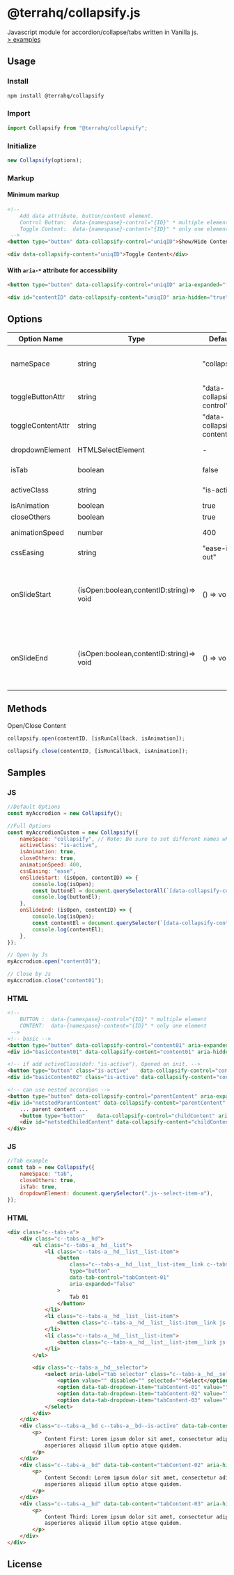 # @terrahq/collapsify.js

Javascript module for accordion/collapse/tabs written in Vanilla js.  
[> examples](https://collapsify-terra.netlify.app/)

## Usage

### Install

```sh
npm install @terrahq/collapsify
```

### Import

```javascript
import Collapsify from "@terrahq/collapsify";
```

### Initialize

```javascript
new Collapsify(options);
```

### Markup

#### Minimum markup

```html
<!-- 
    Add data attribute, button/content element.
    Control Button:  data-{namespase}-control="{ID}" * multiple elements
    Toggle Content:  data-{namespase}-content="{ID}" * only one element
 -->
<button type="button" data-collapsify-control="uniqID">Show/Hide Content</button>

<div data-collapsify-content="uniqID">Toggle Content</div>
```

#### With `aria-*` attribute for accessibility

```html
<button type="button" data-collapsify-control="uniqID" aria-expanded="false" aria-controls="contentID">Show/Hide Content</button>

<div id="contentID" data-collapsify-content="uniqID" aria-hidden="true">Toggle Content</div>
```

## Options

| Option Name       | Type                                     | Default                   | Desc                                                                                                                     |
| ----------------- | ---------------------------------------- | ------------------------- | ------------------------------------------------------------------------------------------------------------------------ |
| nameSpace         | string                                   | "collapsify"              | Set namespace for "toggleButtonAttr", "toggleContentAttr" & "toggleSelectOptionsAttr"                                    |
| toggleButtonAttr  | string                                   | "data-collapsify-control" | data attribute for Button Element                                                                                        |
| toggleContentAttr | string                                   | "data-collapsify-content" | data attribute for Content                                                                                               |
| dropdownElement   | HTMLSelectElement                        | -                         | HTML dropdown element for tablets/mobiles                                                                                |
| isTab             | boolean                                  | false                     | The package being used for tabs                                                                                          |
| activeClass       | string                                   | "is-active"               | Add class on opened Element                                                                                              |
| isAnimation       | boolean                                  | true                      | animation Slide                                                                                                          |
| closeOthers       | boolean                                  | true                      | Close others Content                                                                                                     |
| animationSpeed    | number                                   | 400                       | css transition duration(ms)                                                                                              |
| cssEasing         | string                                   | "ease-in-out"             | css transition easing (only isAnimation:true)                                                                            |
| onSlideStart      | (isOpen:boolean,contentID:string)=> void | () => void                | Callback on Open/Close Animation Start <br> @param {Boolean} isOpen <br> @param {String} contentID \* Don't ID Attribute |
| onSlideEnd        | (isOpen:boolean,contentID:string)=> void | () => void                | Callback on Open/Close Animation End <br> @param {Boolean} isOpen <br> @param {String} contentID \* Don't ID Attribute   |

## Methods

Open/Close Content

```javascript
collapsify.open(contentID, [isRunCallback, isAnimation]);
```

```javascript
collapsify.close(contentID, [isRunCallback, isAnimation]);
```

## Samples

### JS

```javascript
//Default Options
const myAccrodion = new Collapsify();

//Full Options
const myAccrodionCustom = new Collapsify({
    nameSpace: "collapsify", // Note: Be sure to set different names when creating multiple instances
    activeClass: "is-active",
    isAnimation: true,
    closeOthers: true,
    animationSpeed: 400,
    cssEasing: "ease",
    onSlideStart: (isOpen, contentID) => {
        console.log(isOpen);
        const buttonEl = document.querySelectorAll(`[data-collapsify-control='${contentID}']`);
        console.log(buttonEl);
    },
    onSlideEnd: (isOpen, contentID) => {
        console.log(isOpen);
        const contentEl = document.querySelector(`[data-collapsify-content='${contentID}']`);
        console.log(contentEl);
    },
});

// Open by Js
myAccrodion.open("content01");

// Close by Js
myAccrodion.close("content01");
```

### HTML

```html
<!-- 
    BUTTON :  data-{namespase}-control="{ID}" * multiple element
    CONTENT:  data-{namespase}-content="{ID}" * only one element
 -->
<!-- basic -->
<button type="button" data-collapsify-control="content01" aria-expanded="false" aria-controls="basicContent01">Show/Hide Content 01</button>
<div id="basicContent01" data-collapsify-content="content01" aria-hidden="true">... Content 01 ...</div>

<!-- if add activeClass(def: "is-active"), Opened on init. -->
<button type="button" class="is-active" 　 data-collapsify-control="content02" aria-expanded="true" aria-controls="basicContent02">Show/Hide Content 02</button>
<div id="basicContent02" class="is-active" data-collapsify-content="content02" aria-hidden="false">... Content 02 ...</div>

<!-- can use nested accordion -->
<button type="button" data-collapsify-control="parentContent" aria-expanded="true" aria-controls="netstedParantContent">Show/Hide parent content</button>
<div id="netstedParantContent" data-collapsify-content="parentContent" aria-hidden="true">
    ... parent content ...
    <button type="button" 　 data-collapsify-control="childContent" aria-expanded="true" aria-controls="netstedChiledContent">Show/Hide child content</button>
    <div id="netstedChiledContent" data-collapsify-content="childContent" aria-hidden="true">... child content ...</div>
</div>
```

### JS

```javascript
//Tab example
const tab = new Collapsify({
    nameSpace: "tab",
    closeOthers: true,
    isTab: true,
    dropdownElement: document.querySelector(".js--select-item-a"),
});
```

### HTML

```html
<div class="c--tabs-a">
    <div class="c--tabs-a__hd">
        <ul class="c--tabs-a__hd__list">
            <li class="c--tabs-a__hd__list__list-item">
                <button
                    class="c--tabs-a__hd__list__list-item__link c--tabs-a__hd__list__list-item__link--is-active js--select-tab"
                    type="button"
                    data-tab-control="tabContent-01"
                    aria-expanded="false"
                >
                    Tab 01
                </button>
            </li>
            <li class="c--tabs-a__hd__list__list-item">
                <button class="c--tabs-a__hd__list__list-item__link js--select-tab" type="button" data-tab-control="tabContent-02" aria-expanded="false">Tab 02</button>
            </li>
            <li class="c--tabs-a__hd__list__list-item">
                <button class="c--tabs-a__hd__list__list-item__link js--select-tab" type="button" data-tab-control="tabContent-03" aria-expanded="false">Tab 03</button>
            </li>
        </ul>

        <div class="c--tabs-a__hd__selector">
            <select aria-label="tab selector" class="c--tabs-a__hd__selector__item js--select-item-a">
                <option value="" disabled="" selected="">Select</option>
                <option data-tab-dropdown-item="tabContent-01" value="">option 01</option>
                <option data-tab-dropdown-item="tabContent-02" value="">option 02</option>
                <option data-tab-dropdown-item="tabContent-03" value="">option 03</option>
            </select>
        </div>
    </div>
    <div class="c--tabs-a__bd c--tabs-a__bd--is-active" data-tab-content="tabContent-01" aria-hidden="true">
        <p>
            Content First: Lorem ipsum dolor sit amet, consectetur adipisicing elit. Dolores nostrum amet excepturi eum. Quo labore, est inventore incidunt debitis voluptatum qui itaque iste quam,
            asperiores aliquid illum optio atque quidem.
        </p>
    </div>
    <div class="c--tabs-a__bd" data-tab-content="tabContent-02" aria-hidden="true">
        <p>
            Content Second: Lorem ipsum dolor sit amet, consectetur adipisicing elit. Dolores nostrum amet excepturi eum. Quo labore, est inventore incidunt debitis voluptatum qui itaque iste quam,
            asperiores aliquid illum optio atque quidem.
        </p>
    </div>
    <div class="c--tabs-a__bd" data-tab-content="tabContent-03" aria-hidden="true">
        <p>
            Content Third: Lorem ipsum dolor sit amet, consectetur adipisicing elit. Dolores nostrum amet excepturi eum. Quo labore, est inventore incidunt debitis voluptatum qui itaque iste quam,
            asperiores aliquid illum optio atque quidem.
        </p>
    </div>
</div>
```

## License
